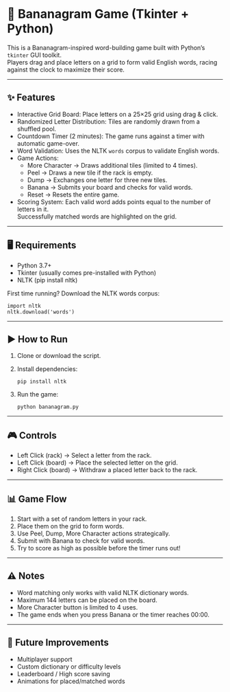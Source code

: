🍌 Bananagram Game (Tkinter + Python)
====================================

This is a Bananagram-inspired word-building game built with Python’s `tkinter` GUI toolkit.  
Players drag and place letters on a grid to form valid English words, racing against the clock to maximize their score.  

------------------------------------
✨ Features
------------------------------------
- Interactive Grid Board: Place letters on a 25×25 grid using drag & click.
- Randomized Letter Distribution: Tiles are randomly drawn from a shuffled pool.
- Countdown Timer (2 minutes): The game runs against a timer with automatic game-over.
- Word Validation: Uses the NLTK `words` corpus to validate English words.
- Game Actions:
  * More Character → Draws additional tiles (limited to 4 times).
  * Peel → Draws a new tile if the rack is empty.
  * Dump → Exchanges one letter for three new tiles.
  * Banana → Submits your board and checks for valid words.
  * Reset → Resets the entire game.
- Scoring System: Each valid word adds points equal to the number of letters in it.  
  Successfully matched words are highlighted on the grid.

------------------------------------
🖥️ Requirements
------------------------------------
- Python 3.7+
- Tkinter (usually comes pre-installed with Python)
- NLTK (pip install nltk)

First time running? Download the NLTK words corpus:

    import nltk
    nltk.download('words')

------------------------------------
▶️ How to Run
------------------------------------
1. Clone or download the script.
2. Install dependencies:

       pip install nltk

3. Run the game:

       python bananagram.py

------------------------------------
🎮 Controls
------------------------------------
- Left Click (rack) → Select a letter from the rack.
- Left Click (board) → Place the selected letter on the grid.
- Right Click (board) → Withdraw a placed letter back to the rack.

------------------------------------
📊 Game Flow
------------------------------------
1. Start with a set of random letters in your rack.
2. Place them on the grid to form words.
3. Use Peel, Dump, More Character actions strategically.
4. Submit with Banana to check for valid words.
5. Try to score as high as possible before the timer runs out!

------------------------------------
⚠️ Notes
------------------------------------
- Word matching only works with valid NLTK dictionary words.
- Maximum 144 letters can be placed on the board.
- More Character button is limited to 4 uses.
- The game ends when you press Banana or the timer reaches 00:00.

------------------------------------
📌 Future Improvements
------------------------------------
- Multiplayer support
- Custom dictionary or difficulty levels
- Leaderboard / High score saving
- Animations for placed/matched words
